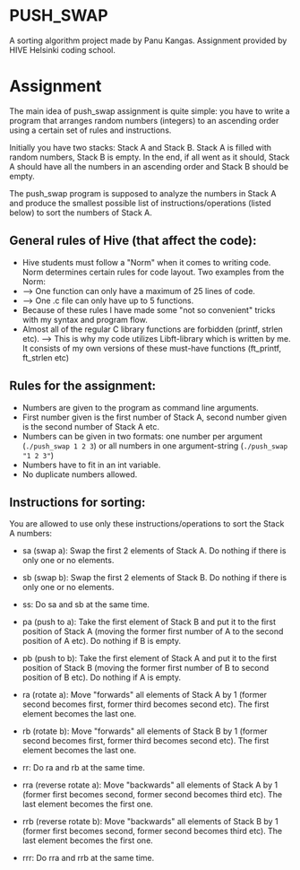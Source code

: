 # PUSH_SWAP

A sorting algorithm project made by Panu Kangas.
Assignment provided by HIVE Helsinki coding school.

# Assignment

The main idea of push_swap assignment is quite simple: you have to write a program that arranges random numbers (integers) to an ascending order using a certain set of rules and instructions.

Initially you have two stacks: Stack A and Stack B.
Stack A is filled with random numbers, Stack B is empty.
In the end, if all went as it should, Stack A should have all the numbers in an ascending order and Stack B should be empty.

The push_swap program is supposed to analyze the numbers in Stack A and produce the smallest possible list of instructions/operations (listed below) to sort the numbers of Stack A.


## General rules of Hive (that affect the code):

- Hive students must follow a "Norm" when it comes to writing code. Norm determines certain rules for code layout. Two examples from the Norm:
- --> One function can only have a maximum of 25 lines of code.
- --> One .c file can only have up to 5 functions.
- Because of these rules I have made some "not so convenient" tricks with my syntax and program flow.
- Almost all of the regular C library functions are forbidden (printf, strlen etc).
  --> This is why my code utilizes Libft-library which is written by me. It consists of my own versions of these must-have functions (ft_printf, ft_strlen etc)

## Rules for the assignment:

- Numbers are given to the program as command line arguments.
- First number given is the first number of Stack A, second number given is the second number of Stack A etc.
- Numbers can be given in two formats: one number per argument (```./push_swap 1 2 3```) or all numbers in one argument-string (```./push_swap "1 2 3"```)
- Numbers have to fit in an int variable.
- No duplicate numbers allowed.

## Instructions for sorting:

You are allowed to use only these instructions/operations to sort the Stack A numbers:

- sa (swap a): Swap the first 2 elements of Stack A. Do nothing if there is only one or no elements.
- sb (swap b): Swap the first 2 elements of Stack B. Do nothing if there is only one or no elements.
- ss: Do sa and sb at the same time.

- pa (push to a): Take the first element of Stack B and put it to the first position of Stack A (moving the former first number of A to the second position of A etc).
  Do nothing if B is empty.
- pb (push to b): Take the first element of Stack A and put it to the first position of Stack B (moving the former first number of B to second position of B etc).
  Do nothing if A is empty.

- ra (rotate a): Move "forwards" all elements of Stack A by 1 (former second becomes first, former third becomes second etc). The first element becomes the last one.
- rb (rotate b): Move "forwards" all elements of Stack B by 1 (former second becomes first, former third becomes second etc). The first element becomes the last one.
- rr: Do ra and rb at the same time.

- rra (reverse rotate a): Move "backwards" all elements of Stack A by 1 (former first becomes second, former second becomes third etc).
  The last element becomes the first one.
- rrb (reverse rotate b): Move "backwards" all elements of Stack B by 1 (former first becomes second, former second becomes third etc).
  The last element becomes the first one.
- rrr: Do rra and rrb at the same time.

